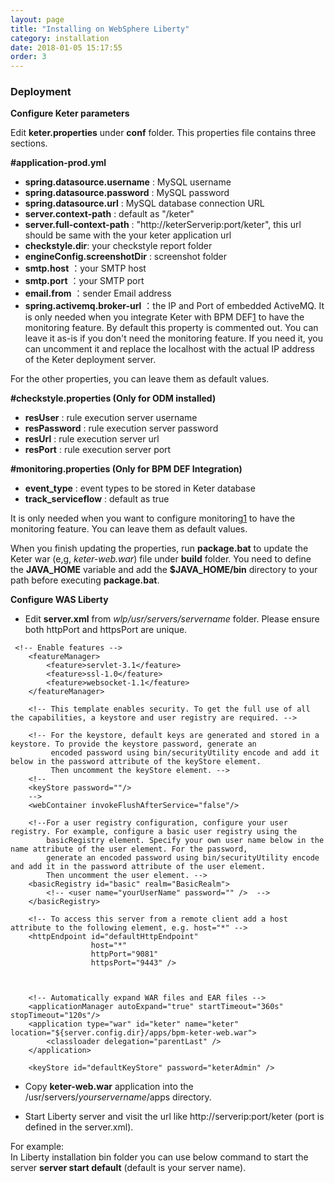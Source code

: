 ```yaml
---
layout: page
title: "Installing on WebSphere Liberty"
category: installation
date: 2018-01-05 15:17:55
order: 3
---
```


   
### Deployment


**Configure Keter parameters** 
 
Edit **keter.properties** under **conf** folder. This properties file contains three sections.

**#application-prod.yml**   
*  **spring.datasource.username** : MySQL username  
*  **spring.datasource.password** : MySQL password  
*  **spring.datasource.url** : MySQL database connection URL
*  **server.context-path** : default as  "/keter"  
*  **server.full-context-path** :
    "http://keterServerip:port/keter", this url should be same with the your keter application url
*  **checkstyle.dir**: your checkstyle report folder  
*  **engineConfig.screenshotDir** :  screenshot folder  
*  **smtp.host** ：your SMTP host    
*  **smtp.port** ：your SMTP port    
*  **email.from** ：sender Email address 
*  **spring.activemq.broker-url** ：the IP and Port of embedded ActiveMQ. It is only needed when you integrate Keter with BPM DEF[1] to have the monitoring feature. By default this property is commented out. You can leave it as-is if you don't need the monitoring feature. If you need it, you can uncomment it and replace the localhost with the actual IP address of the Keter deployment server.

 For the other properties, you can leave them as default values.
 
**#checkstyle.properties (Only for ODM installed)**
	
*  **resUser** : rule execution server username  
*  **resPassword** : rule execution server password  
*  **resUrl** : rule execution server url  
*  **resPort** : rule execution server port  

**#monitoring.properties (Only for BPM DEF Integration)**
	
*  **event_type** : event types to be stored in Keter database  
*  **track_serviceflow** : default as true  

It is only needed when you want to configure monitoring[1] to have the monitoring feature. You can leave them as default values.

When you finish updating the properties, run **package.bat** to update the Keter war (e,g, *keter-web.war*) file under **build** folder. You need to define the **JAVA_HOME** variable and add the **$JAVA_HOME/bin** directory to your path before executing **package.bat**.
	
**Configure WAS Liberty**  

* Edit **server.xml** from *wlp/usr/servers/servername* folder.  Please ensure both httpPort and httpsPort are unique.

```    
 <!-- Enable features -->
    <featureManager>
        <feature>servlet-3.1</feature>
		<feature>ssl-1.0</feature>
        <feature>websocket-1.1</feature>
    </featureManager>

    <!-- This template enables security. To get the full use of all the capabilities, a keystore and user registry are required. -->
    
    <!-- For the keystore, default keys are generated and stored in a keystore. To provide the keystore password, generate an 
         encoded password using bin/securityUtility encode and add it below in the password attribute of the keyStore element. 
         Then uncomment the keyStore element. -->
    <!--
    <keyStore password=""/> 
    -->
    <webContainer invokeFlushAfterService="false"/>
    
    <!--For a user registry configuration, configure your user registry. For example, configure a basic user registry using the
        basicRegistry element. Specify your own user name below in the name attribute of the user element. For the password, 
        generate an encoded password using bin/securityUtility encode and add it in the password attribute of the user element. 
        Then uncomment the user element. -->
    <basicRegistry id="basic" realm="BasicRealm"> 
        <!-- <user name="yourUserName" password="" />  --> 
    </basicRegistry>
    
    <!-- To access this server from a remote client add a host attribute to the following element, e.g. host="*" -->
    <httpEndpoint id="defaultHttpEndpoint"
				  host="*"
                  httpPort="9081"
                  httpsPort="9443" />
				  

                  
    <!-- Automatically expand WAR files and EAR files -->
    <applicationManager autoExpand="true" startTimeout="360s" stopTimeout="120s"/> 
	<application type="war" id="keter" name="keter" location="${server.config.dir}/apps/bpm-keter-web.war">
		<classloader delegation="parentLast" />
    </application>
	
	<keyStore id="defaultKeyStore" password="keterAdmin" />

```  
    

* Copy **keter-web.war** application into the /usr/servers/*yourservername*/apps directory.

* Start Liberty server and visit the url like http://serverip:port/keter (port is defined in the server.xml).

For example:  
In Liberty installation bin folder you can use below command to start the server
**server start default** (default is your server name).

[1]: ../installation/installation-integrate-def.html






